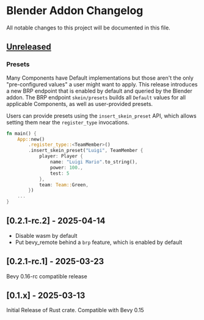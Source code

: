 # Blender Addon Changelog

All notable changes to this project will be documented in this file.

## [Unreleased]

### Presets

Many Components have Default implementations but those aren't the only "pre-configured values" a user might want to apply. This release introduces a new BRP endpoint that is enabled by default and queried by the Blender addon. The BRP endpoint `skein/presets` builds all `Default` values for all applicable Components, as well as user-provided presets.

Users can provide presets using the `insert_skein_preset` API, which allows setting them near the `register_type` invocations.

```rust
fn main() {
    App::new()
        .register_type::<TeamMember>()
        .insert_skein_preset("Luigi", TeamMember {
            player: Player {
                name: "Luigi Mario".to_string(),
                power: 100.,
                test: 5
            },
            team: Team::Green,
        })
    ...
}
```

## [0.2.1-rc.2] - 2025-04-14

- Disable wasm by default
- Put bevy_remote behind a `brp` feature, which is enabled by default

## [0.2.1-rc.1] - 2025-03-23

Bevy 0.16-rc compatible release

## [0.1.x] - 2025-03-13

Initial Release of Rust crate. Compatible with Bevy 0.15

[unreleased]: https://github.com/rust-adventure/skein/compare/blender-v0.1.5...HEAD
[0.1.5]: https://github.com/rust-adventure/skein/compare/blender-v0.1.3...blender-v0.1.5
[0.1.3]: https://github.com/rust-adventure/skein/compare/blender-v0.1.2...blender-v0.1.3
[0.1.2]: https://github.com/rust-adventure/skein/compare/blender-v0.1.1...blender-v0.1.2
[0.1.1]: https://github.com/rust-adventure/skein/compare/blender-v0.1.0...blender-v0.1.1
[0.1.0]: https://github.com/rust-adventure/skein/releases/tag/blender-v0.1.0
